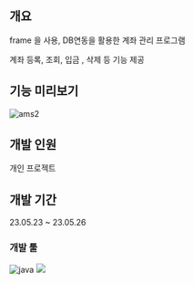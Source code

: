 
## 개요
frame 을 사용, DB연동을 활용한 계좌 관리 프로그램 

계좌 등록, 조회, 입금 , 삭제 등 기능 제공


## 기능 미리보기

![ams2](https://github.com/vilose7222/project_ams_gui/assets/141006779/da43ea42-0b8b-4d68-b763-5b1ce9e4b9d5)



## 개발 인원
개인 프로젝트

## 개발 기간 
23.05.23 ~ 23.05.26

### 개발 툴 
![java](https://img.shields.io/badge/Java-ED8B00?style=for-the-badge&logo=openjdk&logoColor=white)
<img src="https://img.shields.io/badge/eclipse-2C2255?style=for-the-badge&logo=![](https://velog.velcdn.com/images/vilose7222/post/86f90436-0167-4e9e-a02a-6bf4e11e8fd0/image.svg)&logoColor=white">


